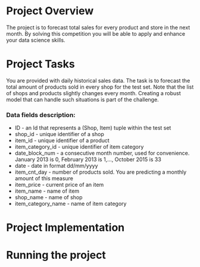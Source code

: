 
# Project Overview


The project is to forecast total sales for every product and store in the next month. By solving this competition you will be able to apply and enhance your data science skills.
#  Project Tasks
You are provided with daily historical sales data. The task is to forecast the total amount of products sold in every shop for the test set. Note that the list of shops and products slightly changes every month. Creating a robust model that can handle such situations is part of the challenge.

###  Data fields description:
* ID - an Id that represents a (Shop, Item) tuple within the test set
* shop_id - unique identifier of a shop
* item_id - unique identifier of a product
* item_category_id - unique identifier of item category
* date_block_num - a consecutive month number, used for convenience. January 2013 is 0, February 2013 is 1,..., October 2015 is 33
* date - date in format dd/mm/yyyy
* item_cnt_day - number of products sold. You are predicting a monthly amount of this measure
* item_price - current price of an item
* item_name - name of item
* shop_name - name of shop
* item_category_name - name of item category


# Project Implementation


# Running the project
